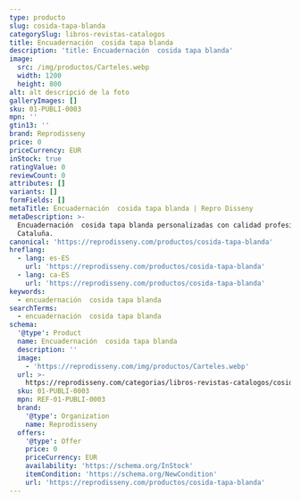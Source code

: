 ```yaml
---
type: producto
slug: cosida-tapa-blanda
categorySlug: libros-revistas-catalogos
title: Encuadernación  cosida tapa blanda
description: 'title: Encuadernación  cosida tapa blanda'
image:
  src: /img/productos/Carteles.webp
  width: 1200
  height: 800
alt: alt descripció de la foto
galleryImages: []
sku: 01-PUBLI-0003
mpn: ''
gtin13: ''
brand: Reprodisseny
price: 0
priceCurrency: EUR
inStock: true
ratingValue: 0
reviewCount: 0
attributes: []
variants: []
formFields: []
metaTitle: Encuadernación  cosida tapa blanda | Repro Disseny
metaDescription: >-
  Encuadernación  cosida tapa blanda personalizadas con calidad profesional en
  Cataluña.
canonical: 'https://reprodisseny.com/productos/cosida-tapa-blanda'
hreflang:
  - lang: es-ES
    url: 'https://reprodisseny.com/productos/cosida-tapa-blanda'
  - lang: ca-ES
    url: 'https://reprodisseny.com/productos/cosida-tapa-blanda'
keywords:
  - encuadernación  cosida tapa blanda
searchTerms:
  - encuadernación  cosida tapa blanda
schema:
  '@type': Product
  name: Encuadernación  cosida tapa blanda
  description: ''
  image:
    - 'https://reprodisseny.com/img/productos/Carteles.webp'
  url: >-
    https://reprodisseny.com/categorias/libros-revistas-catalogos/cosida-tapa-blanda
  sku: 01-PUBLI-0003
  mpn: REF-01-PUBLI-0003
  brand:
    '@type': Organization
    name: Reprodisseny
  offers:
    '@type': Offer
    price: 0
    priceCurrency: EUR
    availability: 'https://schema.org/InStock'
    itemCondition: 'https://schema.org/NewCondition'
    url: 'https://reprodisseny.com/productos/cosida-tapa-blanda'
---
```


